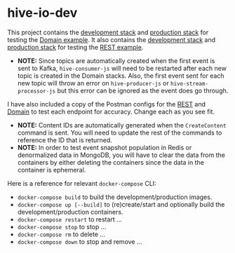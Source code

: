 # hive-io-dev
This project contains the [development stack](./domain/development/docker-compose.yml) and [production stack](./domain/production/docker-compose.yml) for testing the [Domain example](https://www.npmjs.com/package/hive-io-domain-example). It also contains the [development stack](./rest/development/docker-compose.yml) and [production stack](./rest/production/docker-compose.yml) for testing the [REST example](https://www.npmjs.com/package/hive-io-rest-example).
- **NOTE:** Since topics are automatically created when the first event is sent to Kafka, `hive-consumer-js` will need to be restarted after each new topic is created in the Domain stacks. Also, the first event sent for each new topic will throw an error on `hive-producer-js` or `hive-stream-processor-js` but this error can be ignored as the event does go through.

I have also included a copy of the Postman configs for the [REST](./Hive^io_REST_example.postman_collection.json) and [Domain](./Hive^io_CQRS-ES_example.postman_collection.json) to test each endpoint for accuracy. Change each as you see fit.
- **NOTE:** Content IDs are automatically generated when the `CreateContent` command is sent. You will need to update the rest of the commands to reference the ID that is returned.
- **NOTE:** In order to test event snapshot population in Redis or denormalized data in MongoDB, you will have to clear the data from the containers by either deleting the containers since the data in the container is ephemeral.

Here is a reference for relevant `docker-compose` CLI:
- `docker-compose build` to build the development/production images.
- `docker-compose up [--build]` to (re)create/start and optionally build the development/production containers.
- `docker-compose restart` to restart ...
- `docker-compose stop` to stop ...
- `docker-compose rm` to delete ...
- `docker-compose down` to stop and remove ...
